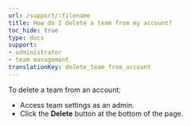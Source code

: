 ```yaml
---
url: /support/:filename
title: How do I delete a team from my account?  
toc_hide: true
type: docs
support:
- administrator
- team management
translationKey: delete_team_from_account
---
```

To delete a team from an account:

- Access team settings as an admin.
- Click the **Delete** button at the bottom of the page.